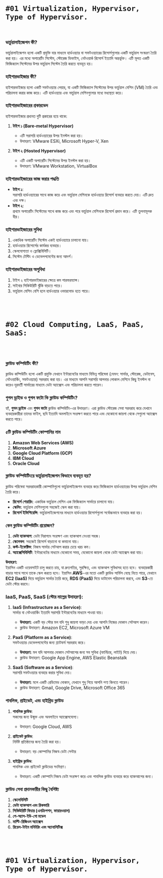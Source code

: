 
<br>
<br>

# `#01 Virtualization, Hypervisor, Type of Hypervisor.`

<br>

### ভার্চুয়ালাইজেশন কী?  
ভার্চুয়ালাইজেশন হলো একটি প্রযুক্তি যার মাধ্যমে হার্ডওয়্যার বা সফটওয়্যারের রিসোর্সগুলোর একটি ভার্চুয়াল সংস্করণ তৈরি করা হয়। এর মধ্যে অপারেটিং সিস্টেম, স্টোরেজ ডিভাইস, নেটওয়ার্ক রিসোর্স ইত্যাদি অন্তর্ভুক্ত। এটি মূলত একটি ফিজিক্যাল সিস্টেমের উপর ভার্চুয়াল সিস্টেম তৈরি করতে ব্যবহৃত হয়। 


### হাইপারভাইজার কী?  
হাইপারভাইজার হলো একটি সফটওয়্যার লেয়ার, যা একটি ফিজিক্যাল সিস্টেমের উপর ভার্চুয়াল মেশিন (VM) তৈরি এবং পরিচালনা করার কাজ করে। এটি হার্ডওয়্যার এবং ভার্চুয়াল মেশিনগুলোর মধ্যে মধ্যস্থতা করে।  


### হাইপারভাইজারের প্রকারভেদ  
হাইপারভাইজার প্রধানত দুটি প্রকারের হয়ে থাকে:  

1. **টাইপ ১ (Bare-metal Hypervisor)**  
   - এটি সরাসরি হার্ডওয়্যারের উপর ইনস্টল করা হয়।  
   - উদাহরণ: VMware ESXi, Microsoft Hyper-V, Xen  

2. **টাইপ ২ (Hosted Hypervisor)**  
   - এটি একটি অপারেটিং সিস্টেমের উপর ইনস্টল করা হয়।  
   - উদাহরণ: VMware Workstation, VirtualBox  


### হাইপারভাইজারের কাজ করার পদ্ধতি  
- **টাইপ ১**:  
  সরাসরি হার্ডওয়্যারের সাথে কাজ করে এবং ভার্চুয়াল মেশিনকে হার্ডওয়্যার রিসোর্স ব্যবহার করতে দেয়। এটি দ্রুত এবং দক্ষ।  
- **টাইপ ২**:  
  প্রথমে অপারেটিং সিস্টেমের সাথে কাজ করে এবং পরে ভার্চুয়াল মেশিনকে রিসোর্স প্রদান করে। এটি তুলনামূলক ধীর।  

### হাইপারভাইজারের সুবিধা  
1. একাধিক অপারেটিং সিস্টেম একই হার্ডওয়্যারে চালানো যায়।  
2. হার্ডওয়্যার রিসোর্সের কার্যকর ব্যবহার।  
3. স্কেলযোগ্যতা ও ফ্লেক্সিবিলিটি।  
4. সিস্টেম টেস্টিং ও ডেভেলপমেন্টের জন্য আদর্শ।  

### হাইপারভাইজারের অসুবিধা  
1. টাইপ ২ হাইপারভাইজারের ক্ষেত্রে কম পারফরম্যান্স।  
2. সাইবার সিকিউরিটি ঝুঁকি বাড়তে পারে।  
3. ভার্চুয়াল মেশিন বেশি হলে হার্ডওয়্যার ওভারলোড হতে পারে।  


<br>
<br>

# `#02 Cloud Computing, LaaS, PaaS, SaaS: `

<br>
<br>

### ক্লাউড কম্পিউটিং কী?  
ক্লাউড কম্পিউটিং হলো একটি প্রযুক্তি যেখানে ইন্টারনেটের মাধ্যমে বিভিন্ন পরিষেবা (যেমন: সার্ভার, স্টোরেজ, ডেটাবেস, নেটওয়ার্কিং, সফটওয়্যার) সরবরাহ করা হয়। এর মাধ্যমে আপনি সরাসরি আপনার লোকাল মেশিনে কিছু ইনস্টল না করেও দূরবর্তী সার্ভারের মাধ্যমে ডেটা অ্যাক্সেস এবং পরিচালনা করতে পারেন।


### গুগল ড্রাইভ ও গুগল ফটো কি ক্লাউড কম্পিউটিং?  
হ্যাঁ, **গুগল ড্রাইভ** এবং **গুগল ফটো** ক্লাউড কম্পিউটিং-এর উদাহরণ। এরা ক্লাউড স্টোরেজ সেবা সরবরাহ করে যেখানে ব্যবহারকারীরা তাদের ফাইল, ছবি ইত্যাদি অনলাইনে সংরক্ষণ করতে পারে এবং যেকোনো জায়গা থেকে সেগুলো অ্যাক্সেস করতে পারে।  


### ৫টি ক্লাউড কম্পিউটিং কোম্পানির নাম  
1. **Amazon Web Services (AWS)**  
2. **Microsoft Azure**  
3. **Google Cloud Platform (GCP)**  
4. **IBM Cloud**  
5. **Oracle Cloud**  


### ক্লাউড কম্পিউটিংয়ে ভার্চুয়ালাইজেশন কিভাবে ব্যবহৃত হয়?  
ক্লাউড পরিষেবা সরবরাহকারী কোম্পানিগুলো ভার্চুয়ালাইজেশন ব্যবহার করে ফিজিক্যাল হার্ডওয়্যারের উপর ভার্চুয়াল মেশিন তৈরি করে।  
- **রিসোর্স শেয়ারিং**: একাধিক ভার্চুয়াল মেশিন এক ফিজিক্যাল সার্ভারে চালানো যায়।  
- **স্কেলিং**: ভার্চুয়াল মেশিনগুলো সহজেই স্কেল করা যায়।  
- **রিসোর্স ইফিশিয়েন্সি**: ভার্চুয়ালাইজেশনের মাধ্যমে হার্ডওয়্যার রিসোর্সগুলো সর্বোচ্চভাবে ব্যবহার করা হয়।  


### কেন ক্লাউড কম্পিউটিং প্রয়োজন?  
1. **ডেটা ব্যাকআপ**: ডেটা নিরাপদে সংরক্ষণ এবং ব্যাকআপ নেওয়া সহজ।  
2. **স্কেলেবল**: সহজেই রিসোর্স বাড়ানো বা কমানো যায়।  
3. **কস্ট-ইফেক্টিভ**: নিজস্ব সার্ভার সেটআপ করার চেয়ে খরচ কম।  
4. **অ্যাক্সেসিবিলিটি**: ইন্টারনেটের মাধ্যমে যেকোনো সময়, যেকোনো জায়গা থেকে ডেটা অ্যাক্সেস করা যায়।  

**উদাহরণ:**  
ইয়াসিন একটি ওয়েবসাইট চালু করতে চায়, যা দ্রুতগতির, সুরক্ষিত, এবং ব্যাকআপ সুবিধাসহ হতে হবে। ব্যবহারকারী বাড়ার সাথে সাথে তাকে স্কেল করতে হবে। ইয়াসিন **AWS**-এর মতো একটি ক্লাউড সার্ভিস বেছে নিতে পারে, যেখানে **EC2 (IaaS)** দিয়ে ভার্চুয়াল সার্ভার তৈরি করে, **RDS (PaaS)** দিয়ে ডাটাবেস পরিচালনা করবে, এবং **S3**-তে ডেটা স্টোর করবে।  


### IaaS, PaaS, SaaS (স্টোর মাল্লের উদাহরণ):  
1. **IaaS (Infrastructure as a Service)**:  
   সার্ভার বা নেটওয়ার্কিং ইত্যাদি সরাসরি ইন্টারনেটের মাধ্যমে পাওয়া যায়।  
   - **উদাহরণ:** একটি বড় স্টোর মল যদি শুধু জায়গা ভাড়া দেয় এবং আপনি নিজের দোকান সেটআপ করেন।  
   - ক্লাউড উদাহরণ: Amazon EC2, Microsoft Azure VM  

2. **PaaS (Platform as a Service)**:  
   সফটওয়্যার ডেভেলপমেন্টের জন্য প্ল্যাটফর্ম সরবরাহ করে।  
   - **উদাহরণ:** মল যদি আপনার দোকান সেটআপের জন্য সব সুবিধা (ফার্নিচার, লাইট) দিয়ে দেয়।  
   - ক্লাউড উদাহরণ: Google App Engine, AWS Elastic Beanstalk  

3. **SaaS (Software as a Service)**:  
   সরাসরি সফটওয়্যার ব্যবহার করার সুবিধা দেয়।  
   - **উদাহরণ:** মলে একটি রেডিমেড দোকান, যেখানে শুধু গিয়ে আপনি পণ্য কিনতে পারেন।  
   - ক্লাউড উদাহরণ: Gmail, Google Drive, Microsoft Office 365  


### পাবলিক, প্রাইভেট, এবং হাইব্রিড ক্লাউড  
1. **পাবলিক ক্লাউড**:  
   সকলের জন্য উন্মুক্ত এবং অনলাইনে অ্যাক্সেসযোগ্য।  
   - উদাহরণ: Google Cloud, AWS  

2. **প্রাইভেট ক্লাউড**:  
   নির্দিষ্ট প্রতিষ্ঠানের জন্য তৈরি করা হয়।  
   - উদাহরণ: বড় কোম্পানির নিজস্ব ডেটা সেন্টার  

3. **হাইব্রিড ক্লাউড**:  
   পাবলিক এবং প্রাইভেট ক্লাউডের সংমিশ্রণ।  
   - উদাহরণ: একটি কোম্পানি নিজস্ব ডেটা সংরক্ষণ করে এবং পাবলিক ক্লাউড ব্যবহার করে ব্যাকআপের জন্য।  


### ক্লাউড সেবা প্রদানকারীর কিছু বৈশিষ্ট্য  
1. **স্কেলেবিলিটি**  
2. **ডেটা ব্যাকআপ এবং রিকভারি**  
3. **সিকিউরিটি ফিচার (এনক্রিপশন, ফায়ারওয়াল)**  
4. **পে-অ্যাস-ইউ-গো মডেল**  
5. **মাল্টি-রিজিওন অ্যাক্সেস**  
6. **রিয়েল-টাইম মনিটরিং এবং অ্যানালিটিক্স**  



<br>
<br>

# `#01 Virtualization, Hypervisor, Type of Hypervisor.`

<br>